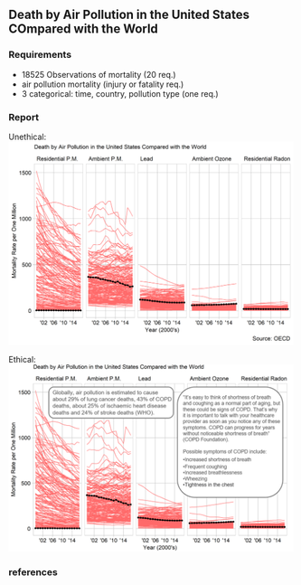 
Death by Air Pollution in the United States COmpared with the World
-------------------------------------------------------------------

### Requirements

-   18525 Observations of mortality (20 req.)
-   air pollution mortality (injury or fatality req.)
-   3 categorical: time, country, pollution type (one req.)

### Report

Unethical: ![](../figures/d4-pollutionMortality-1.png)

Ethical: ![](../figures/d4-pollutionMortality-2.png)

### references
